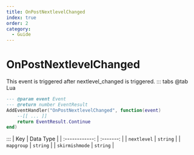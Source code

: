 ```yaml
---
title: OnPostNextlevelChanged
index: true
order: 2
category:
  - Guide
---
```


# OnPostNextlevelChanged
This event is triggered after nextlevel_changed is triggered.
::: tabs
@tab Lua
```lua
--- @param event Event
--- @return number EventResult
AddEventHandler("OnPostNextlevelChanged", function(event)
    --[[ ... ]]
    return EventResult.Continue
end)
```

:::
|       Key      | Data Type |
| :------------: | :-------: |
|   `nextlevel`  |  `string` |
|   `mapgroup`   |  `string` |
| `skirmishmode` |  `string` |